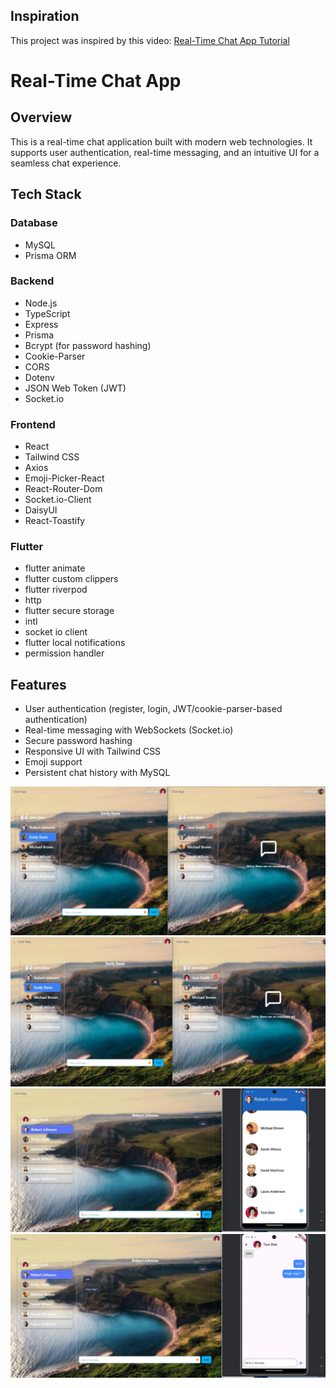## Inspiration  
This project was inspired by this video: [Real-Time Chat App Tutorial](https://www.youtube.com/watch?v=ntKkVrQqBYY&t=14591s)


# Real-Time Chat App

## Overview
This is a real-time chat application built with modern web technologies. It supports user authentication, real-time messaging, and an intuitive UI for a seamless chat experience.

## Tech Stack

### Database
- MySQL
- Prisma ORM

### Backend
- Node.js
- TypeScript
- Express
- Prisma
- Bcrypt (for password hashing)
- Cookie-Parser
- CORS
- Dotenv
- JSON Web Token (JWT)
- Socket.io

### Frontend
- React
- Tailwind CSS
- Axios
- Emoji-Picker-React
- React-Router-Dom
- Socket.io-Client
- DaisyUI
- React-Toastify

### Flutter
- flutter animate
- flutter custom clippers
- flutter riverpod
- http
- flutter secure storage
- intl
- socket io client
- flutter local notifications
- permission handler

## Features
- User authentication (register, login, JWT/cookie-parser-based authentication)
- Real-time messaging with WebSockets (Socket.io)
- Secure password hashing
- Responsive UI with Tailwind CSS
- Emoji support
- Persistent chat history with MySQL



![chat1](frontend/public/chat.jpg)
![chat2](frontend/public/chat2.jpg)
![chat3](frontend/public/mobile.jpg)
![chat4](frontend/public/mobile2.jpg)